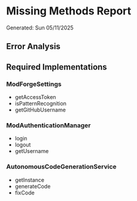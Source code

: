 # Missing Methods Report 
 
Generated: Sun 05/11/2025 
 
## Error Analysis 
 
## Required Implementations 
 
### ModForgeSettings 
 
- getAccessToken 
- isPatternRecognition 
- getGitHubUsername 
 
### ModAuthenticationManager 
 
- login 
- logout 
- getUsername 
 
### AutonomousCodeGenerationService 
 
- getInstance 
- generateCode 
- fixCode 
 
